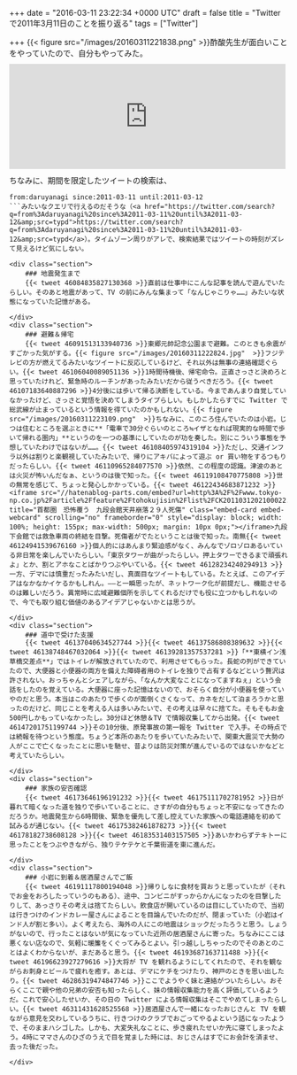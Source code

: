 
+++
date = "2016-03-11 23:22:34 +0000 UTC"
draft = false
title = "Twitter で2011年3月11日のことを振り返る"
tags = ["Twitter"]

+++
{{< figure src="/images/20160311221838.png"  >}}酢酸先生が面白いことをやっていたので、自分もやってみた。<iframe src="http://blog.ch3cooh.jp/embed/20160311/1457697495" title="2011年3月11日のことを振り返る - 酢ろぐ！" class="embed-card embed-blogcard" scrolling="no" frameborder="0" style="display: block; width: 100%; height: 190px; max-width: 500px; margin: 10px 0px;"></iframe>ちなみに、期間を限定したツイートの検索は、
```
from:daruyanagi since:2011-03-11 until:2011-03-12
```みたいなクエリで行えるのだそうな（<a href="https://twitter.com/search?q=from%3Adaruyanagi%20since%3A2011-03-11%20until%3A2011-03-12&amp;src=typd">https://twitter.com/search?q=from%3Adaruyanagi%20since%3A2011-03-11%20until%3A2011-03-12&amp;src=typd</a>）。タイムゾーン周りがアレで、検索結果ではツイートの時刻がズレて見えるけど気にしない。

<div class="section">
    ### 地震発生まで
    {{< tweet 46084835827130368 >}}直前は仕事中にこんな記事を読んで遊んでいたらしい。そのあと地震があって、TV の前にみんな集まって「なんじゃこりゃ……」みたいな状態になっていた記憶がある。

</div>
<div class="section">
    ### 避難＆帰宅
    {{< tweet 46091513133940736 >}}東郷元帥記念公園まで避難。このときも余震がすごかった気がする。{{< figure src="/images/20160311222824.jpg"  >}}フジテレビの方が燃えてるみたいなツイートに反応しているけど、それ以外は無事の連絡確認ぐらい。{{< tweet 46106040089051136 >}}1時間待機後、帰宅命令。正直さっさと決めろと思っていたけれど、緊急時のルーチンがあったみたいだから従うべきだろう。{{< tweet 46107183640887296 >}}4分後には歩いて帰る決断をしている。今まであんまり自覚していなかったけど、さっさと覚悟を決めてしまうタイプらしい。もしかしたらすでに Twitter で総武線が止まっているという情報を得ていたのかもしれない。{{< figure src="/images/20160311223109.png"  >}}ちなみに、このころ住んでいたのは小岩。じつは住むところを選ぶときに**「電車で30分ぐらいのところ≒イザとなれば現実的な時間で歩いて帰れる圏内」**というのを一つの基準にしていたのが功を奏した。別にこういう事態を予想していたわけではないが……。{{< tweet 46108405974319104 >}}ただし、交通インフラ以外は割りと楽観視していたみたいで、帰りにアキバによって遊ぶ or 買い物をするつもりだったらしい。{{< tweet 46110965284077570 >}}依然、この程度の認識。津波のあとは火災が怖いんだなぁ、というのは後で知った。{{< tweet 46119108470775808 >}}世の無常を感じて、ちょっと発心しかかっている。{{< tweet 46122434683871232 >}}<iframe src="//hatenablog-parts.com/embed?url=http%3A%2F%2Fwww.tokyo-np.co.jp%2Farticle%2Ffeature%2Ftohokujisin%2Flist%2FCK2011031202100022.html" title="首都圏　恐怖覆う　九段会館天井崩落２９人死傷" class="embed-card embed-webcard" scrolling="no" frameborder="0" style="display: block; width: 100%; height: 155px; max-width: 500px; margin: 10px 0px;"></iframe>九段下会館では救急車両の終結を目撃。死傷者がでたということは後で知った。南無{{< tweet 46124941539676160 >}}個人的にはあんまり緊迫感がなく、みんなでゾロゾロあるいている非日常を楽しんでいたらしい。「東京タワーが曲がったらしい。押上タワーできるまで頑張れよ」とか、割とアホなことばかりつぶやいている。{{< tweet 46128234240294913 >}}一方、デマには慎重だったみたいだし、真面目なツイートもしている。たとえば、このアイデアはなかなかイケるかもしれん。――と一瞬思ったが、ネットワーク化が前提だし、機能させるのは難しいだろう。異常時に広域避難個所を示してくれるだけでも役に立つかもしれないので、今でも取り組む価値のあるアイデアじゃないかとは思うが。

</div>
<div class="section">
    ### 道中で受けた支援
    {{< tweet 46137040634527744 >}}{{< tweet 46137586808389632 >}}{{< tweet 46138748467032064 >}}{{< tweet 46139281357537281 >}}「**東横イン浅草橋交差点**」ではトイレが解放されていたので、利用させてもらった。長蛇の列ができていたので、大便器と小便器の両方を備えた障碍者用のトイレを独りで占有するなどという贅沢は許されない。おっちゃんとシェアしながら、「なんか大変なことになってますねぇ」という会話をしたのを覚えている。大便器に座った記憶はないので、おそらく自分が小便器を使っていやのだと思う。本当はこのあたりで歩くのが面倒くさくなって、カネをだして泊まろうかと思ったのだけど、同じことを考える人は多いみたいで、その考えは早々に捨てた。そもそもお金500円しかもっていなかったし。30分ほど休憩＆TV で情報収集してから出発。{{< tweet 46147201751199744 >}}その10分後、原発事故の第一報を Twitter で入手。その時点では続報を待つという態度。ちょうど本所のあたりを歩いていたみたいで、関東大震災で大勢の人がここで亡くなったことに思いを馳せ、昔よりは防災対策が進んでいるのではないかなどと考えていたらしい。

</div>
<div class="section">
    ### 家族の安否確認
    {{< tweet 46173646196191232 >}}{{< tweet 46175111702781952 >}}日が暮れて暗くなった道を独りで歩いていることに、さすがの自分もちょっと不安になってきたのだろうか。地震発生から6時間後、緊急を優先して差し控えていた家族への電話連絡を初めて試みるが通じない。{{< tweet 46175382461878273 >}}{{< tweet 46178182738608128 >}}{{< tweet 46183531403157505 >}}あいかわらずテキトーに思ったことをつぶやきながら、独りテケテケと千葉街道を東に進んだ。

</div>
<div class="section">
    ### 小岩に到着＆居酒屋さんでご飯
    {{< tweet 46191117800194048 >}}帰りしなに食材を買おうと思っていたが（それでお金をおろしたっていうのもある）、途中、コンビニがすっからかんになったのを目撃したりして、あっさりその考えは捨てたらしい。飲食店が開いているのは目にしていたので、当初は行きつけのインドカレー屋さんによることを目論んでいたのだが、閉まっていた（小岩はインド人が割と多い）。よく考えたら、海外の人にこの地震はショックだったろうと思う。しょうがないので、行ったことはないが気になっていた近所の居酒屋さんに寄った。ちなみにここは悪くない店なので、気軽に暖簾をくぐってみるとよい。引っ越ししちゃったのでそのあとのことはよくわからないが、まだあると思う。{{< tweet 46193687163711488 >}}{{< tweet 46196623927279616 >}}大将が TV を観れるようにしてくれたので、それを観ながらお刺身とビールで疲れを癒す。あとは、デマにケチをつけたり、神戸のときを思い出したり。{{< tweet 46286319474847746 >}}ここでようやく妹と連絡がついたらしい。おそらくここで親や他の兄弟の安否も知ったらしく、妹の情報収集能力を高く評価しているようだ。これで安心したせいか、その日の Twitter による情報収集はそこでやめてしまったらしい。{{< tweet 46311431628525568 >}}居酒屋さんで一緒になったおじさんと TV を観ながら意見を交わしているうちに、行きつけのクラブでおごってやるよという話になったようで、そのままハシゴした。しかも、大変失礼なことに、歩き疲れたせいか先に寝てしまったよう。4時にママさんのひざのうえで目を覚ました時には、おじさんはすでにお会計を済ませ、去った後だった。

</div>

